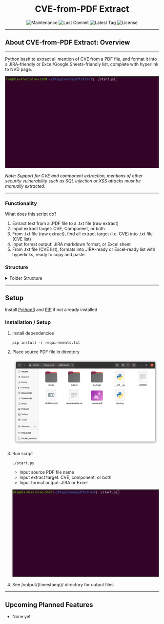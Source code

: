 <h1 align="center">CVE-from-PDF Extract</h1>

<p align="center">
<img src="https://img.shields.io/maintenance/yes/2023?style=for-the-badge" alt="Maintenance" />
<img src="https://img.shields.io/github/last-commit/dianaseung/pdfExtract?style=for-the-badge" alt="Last Commit" />
<img src="https://img.shields.io/github/v/tag/dianaseung/pdfExtract?style=for-the-badge" alt="Latest Tag" />
<img src="https://img.shields.io/github/license/dianaseung/pdfExtract?style=for-the-badge" alt="License" />
</p>

---

## About CVE-from-PDF Extract: Overview
---
Python bash to extract all mention of CVE from a PDF file, and format it into a JIRA-friendly or Excel/Google Sheets-friendly list, complete with hyperlink to NVD page.  

<p align="center"><img src="/media/pdfExtract-script.gif" alt="Preview of quickLR script functionality" /></p>

*Note: Support for CVE and component extraction, mentions of other security vulnerability such as SQL injection or XSS attacks must be manually extracted.*

---

### Functionality

What does this script do?
1. Extract text from a .PDF file to a .txt file (raw extract)
2. Input extract target: CVE, Component, or both
3. From .txt file (raw extract), find all extract target (i.e. CVE) into .txt file (CVE list)
4. Input format output: JIRA markdown format, or Excel sheet
4. From .txt file (CVE list), formats into JIRA-ready or Excel-ready list with hyperlinks, ready to copy and paste.


### Structure

<details>
<summary>Folder Structure</summary>
<br>

    pdfExtract
    ├── output/                                 # Directory of all output
    │   ├── 230620_151435                       # timestamp dir
    │   │   ├── 01_raw_pdf_extract.txt          # output file - Raw text extract from PDF
    │   │   ├── 02_raw_pdf_extract.txt          # output file - text list of CVE
    │   │   ├── 01_raw_pdf_extract.txt          # output file - CVE list formatted
    ├── package                                 # 
    │   ├── setfiles.py                         # set output file names
    │   ├── get_raw.py                          # Step 1 - extract raw text from PDF
    │   ├── extract_cve.py                      # Step 2 - find all CVE in text
    │   ├── markdown_cve.py                     # Step 3 - format CVE list
    │   ├── ...                                 # 
    └ start.py                                  # Run script
    └ requirements.txt                          # Install dependencies
</details>


---

## Setup
Install [Python3](https://docs.python-guide.org/starting/install3/linux/) and [PIP](https://pip.pypa.io/en/stable/installation/) if not already installed 

### Installation / Setup
1. Install dependencies
    ```
    pip install -r requirements.txt
    ```
2. Place source PDF file in directory
    <p align="center"><img src="/media/pdfExtract-dir.png" alt="Example of pdfExtract dir with source PDF file" /></p>
3. Run script
    ```
    ./start.py
    ```
    - Input source PDF file name
    - Input extract target: CVE, component, or both
    - Input format output: JIRA or Excel
    <p align="center"><img src="/media/pdfExtract-script.gif" alt="Preview of running pdfExtract script" /></p>
4. See /output/{timestamp}/ directory for output files

---

## Upcoming Planned Features
- None yet